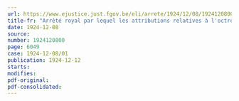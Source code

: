 ```yaml
---
url: https://www.ejustice.just.fgov.be/eli/arrete/1924/12/08/1924120800/justel
title-fr: "Arrêté royal par lequel les attributions relatives à l'octroi de la décoration industrielle, actuellement dévolues à la Direction générale des mines, ont été transférées à l'Administration du secrétariat général, service des distinctions honorifiques, du Ministère de l'industrie, du travail et de la prévoyance sociale"
date: 1924-12-08
source:
number: 1924120800
page: 6049
case: 1924-12-08/01
publication: 1924-12-12
starts:
modifies:
pdf-original:
pdf-consolidated:
---
```


